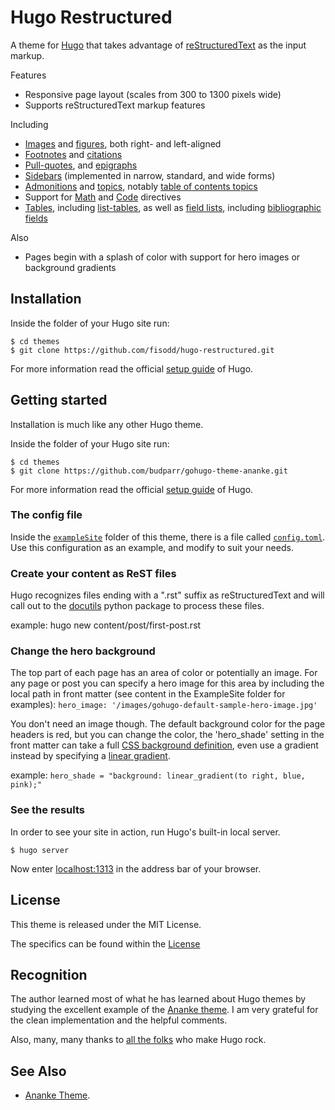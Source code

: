 # Hugo Restructured

A theme for [Hugo](https://gohugo.io/)
that takes advantage of
[reStructuredText](http://docutils.sourceforge.net/rst.html)
as the input markup.

Features

- Responsive page layout (scales from 300 to 1300 pixels wide)
- Supports reStructuredText markup features

Including

- [Images](http://docutils.sourceforge.net/docs/ref/rst/directives.html#image) and [figures](http://docutils.sourceforge.net/docs/ref/rst/directives.html#figure), both right- and left-aligned
- [Footnotes](http://docutils.sourceforge.net/docs/ref/rst/restructuredtext.html#footnotes) and [citations](http://docutils.sourceforge.net/docs/ref/rst/restructuredtext.html#citations)
- [Pull-quotes](http://docutils.sourceforge.net/docs/ref/rst/directives.html#pull-quote), and [epigraphs](http://docutils.sourceforge.net/docs/ref/rst/directives.html#epigraph)
- [Sidebars](http://docutils.sourceforge.net/docs/ref/rst/directives.html#sidebar) (implemented in narrow, standard, and wide forms)
- [Admonitions](http://docutils.sourceforge.net/docs/ref/rst/directives.html#admonitions)
and [topics](http://docutils.sourceforge.net/docs/ref/rst/directives.html#topic), notably [table of contents topics](http://docutils.sourceforge.net/docs/ref/rst/directives.html#table-of-contents)
- Support for [Math](http://docutils.sourceforge.net/docs/ref/rst/directives.html#math) and [Code](http://docutils.sourceforge.net/docs/ref/rst/directives.html#code) directives
- [Tables](http://docutils.sourceforge.net/docs/ref/rst/restructuredtext.html#tables), including [list-tables](http://docutils.sourceforge.net/docs/ref/rst/directives.html#list-table), as well as [field lists](http://docutils.sourceforge.net/docs/ref/rst/restructuredtext.html#field-lists), including [bibliographic fields](http://docutils.sourceforge.net/docs/ref/rst/restructuredtext.html#bibliographic-fields)

Also

- Pages begin with a splash of color with support for hero images or background gradients


## Installation

Inside the folder of your Hugo site run:

    $ cd themes
    $ git clone https://github.com/fisodd/hugo-restructured.git

For more information
read the official [setup guide](//gohugo.io/overview/installing/) of Hugo.



## Getting started

Installation is much like any other Hugo theme.

Inside the folder of your Hugo site run:

    $ cd themes
    $ git clone https://github.com/budparr/gohugo-theme-ananke.git

For more information read the official
[setup guide](//gohugo.io/overview/installing/) of Hugo.



### The config file

Inside the
[`exampleSite`](https://github.com/fisodd/hugo-restructured/tree/master/exampleSite)
folder of this theme, there is a file called
[`config.toml`](https://github.com/fisodd/hugo-restructured/blob/master/exampleSite/config.toml).
Use this configuration as an example,
and modify to suit your needs.


### Create your content as ReST files

Hugo recognizes files ending with a ".rst" suffix as reStructuredText
and will call out to the [docutils](http://docutils.sourceforge.net/)
python package to process these files.

example: hugo new content/post/first-post.rst


### Change the hero background

The top part of each page has an area of color or potentially an image.
For any page or post you can specify a hero image for this area
by including the local path in front matter
(see content in the ExampleSite folder for examples):
`hero_image: '/images/gohugo-default-sample-hero-image.jpg'`

You don't need an image though.
The default background color for the page headers is red,
but you can change the color,
the 'hero_shade' setting in the front matter can take a full
[CSS background definition](https://developer.mozilla.org/en-US/docs/Web/CSS/background),
even use a gradient instead by specifying a
[linear gradient](https://developer.mozilla.org/en-US/docs/Web/CSS/CSS_Images/Using_CSS_gradients#Using_linear_gradients).

example: `hero_shade = "background: linear_gradient(to right, blue, pink);"`


### See the results

In order to see your site in action, run Hugo's built-in local server.

    $ hugo server

Now enter [localhost:1313](localhost:1313)
in the address bar of your browser.


## License

This theme is released under the MIT License.

The specifics can be found within the [License](/LICENSE)


## Recognition

The author learned most of what he has learned about Hugo themes
by studying the excellent example of the
[Ananke theme](https://github.com/budparr/gohugo-theme-ananke).
I am very grateful for the clean implementation and the helpful comments.

Also, many, many thanks to
[all the folks](https://github.com/gohugoio/hugo/graphs/contributors)
who make Hugo rock.


## See Also

* [Ananke Theme](https://github.com/budparr/gohugo-theme-ananke).
